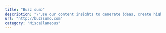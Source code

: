 ```yaml
---
title: "Buzz sumo"
description: "\"Use our content insights to generate ideas, create high-performing content, monitor your performance and identify influencers.\""
url: "http://buzzsumo.com"
category: "Miscellaneous"
---
```

